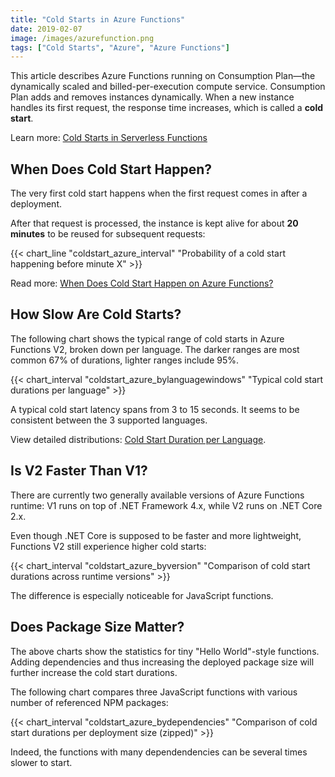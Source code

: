 ```yaml
---
title: "Cold Starts in Azure Functions"
date: 2019-02-07
image: /images/azurefunction.png
tags: ["Cold Starts", "Azure", "Azure Functions"]
---
```


This article describes Azure Functions running on Consumption Plan&mdash;the dynamically scaled and billed-per-execution compute service. Consumption Plan adds and removes instances dynamically. When a new instance handles its first request, the response time increases, which is called a **cold start**. 

Learn more: [Cold Starts in Serverless Functions](/coldstarts/define/)

When Does Cold Start Happen?
----------------------------

The very first cold start happens when the first request comes in after a deployment. 

After that request is processed, the instance is kept alive for about **20 minutes** to be reused for subsequent requests:

{{< chart_line 
    "coldstart_azure_interval" 
    "Probability of a cold start happening before minute X" >}}

Read more: [When Does Cold Start Happen on Azure Functions?](/coldstarts/azure/intervals/)

How Slow Are Cold Starts?
-------------------------

The following chart shows the typical range of cold starts in Azure Functions V2, broken down per language. The darker ranges are most common 67% of durations, lighter ranges include 95%.

{{< chart_interval 
    "coldstart_azure_bylanguagewindows"
    "Typical cold start durations per language" >}}

A typical cold start latency spans from 3 to 15 seconds. It seems to be consistent between the 3 supported languages.

View detailed distributions: [Cold Start Duration per Language](/coldstarts/azure/languages/).

Is V2 Faster Than V1?
---------------------

There are currently two generally available versions of Azure Functions runtime: V1 runs on top of .NET Framework 4.x, while V2 runs on .NET Core 2.x.

Even though .NET Core is supposed to be faster and more lightweight, Functions V2 still experience higher cold starts:

{{< chart_interval 
    "coldstart_azure_byversion"
    "Comparison of cold start durations across runtime versions" >}}

The difference is especially noticeable for JavaScript functions.

Does Package Size Matter?
-------------------------

The above charts show the statistics for tiny "Hello World"-style functions. Adding dependencies and thus increasing the deployed package size will further increase the cold start durations.

The following chart compares three JavaScript functions with various number of referenced NPM packages:

{{< chart_interval 
    "coldstart_azure_bydependencies"
    "Comparison of cold start durations per deployment size (zipped)" >}}

Indeed, the functions with many dependendencies can be several times slower to start.